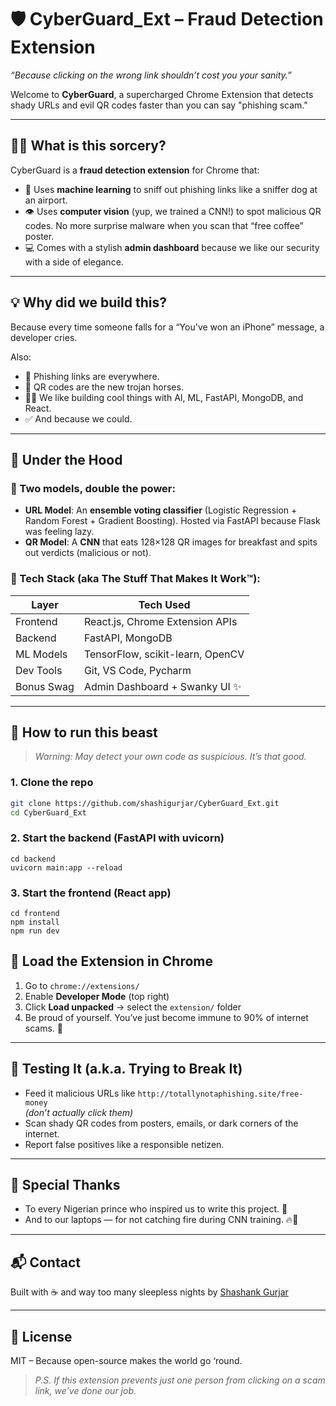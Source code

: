# 🛡️ CyberGuard_Ext – Fraud Detection Extension

_“Because clicking on the wrong link shouldn’t cost you your sanity.”_

Welcome to **CyberGuard**, a supercharged Chrome Extension that detects shady URLs and evil QR codes faster than you can say "phishing scam."

---

## 🕵️‍♂️ What is this sorcery?

CyberGuard is a **fraud detection extension** for Chrome that:
- 🧠 Uses **machine learning** to sniff out phishing links like a sniffer dog at an airport.
- 👁️ Uses **computer vision** (yup, we trained a CNN!) to spot malicious QR codes. No more surprise malware when you scan that “free coffee” poster.
- 💻 Comes with a stylish **admin dashboard** because we like our security with a side of elegance.

---

## 💡 Why did we build this?

Because every time someone falls for a “You've won an iPhone” message, a developer cries.

Also:
- 🚫 Phishing links are everywhere.
- 📸 QR codes are the new trojan horses.
- 🧑‍💻 We like building cool things with AI, ML, FastAPI, MongoDB, and React.
- ✅ And because we could.

---

## 🧠 Under the Hood

### 🧩 Two models, double the power:
- **URL Model**: An **ensemble voting classifier** (Logistic Regression + Random Forest + Gradient Boosting). Hosted via FastAPI because Flask was feeling lazy.
- **QR Model**: A **CNN** that eats 128×128 QR images for breakfast and spits out verdicts (malicious or not).

### 🧠 Tech Stack (aka The Stuff That Makes It Work™):
| Layer        | Tech Used                     |
|--------------|-------------------------------|
| Frontend     | React.js, Chrome Extension APIs |
| Backend      | FastAPI, MongoDB              |
| ML Models    | TensorFlow, scikit-learn, OpenCV |
| Dev Tools    |  Git, VS Code, Pycharm |
| Bonus Swag   | Admin Dashboard + Swanky UI ✨ |

---

## 🚀 How to run this beast

> _Warning: May detect your own code as suspicious. It’s that good._

### 1. Clone the repo  
   ```bash
   git clone https://github.com/shashigurjar/CyberGuard_Ext.git
   cd CyberGuard_Ext
   ```
### 2. Start the backend (FastAPI with uvicorn)
```
cd backend
uvicorn main:app --reload
```

### 3. Start the frontend (React app)
```
cd frontend
npm install
npm run dev
```

## 🧩 Load the Extension in Chrome

1. Go to `chrome://extensions/`
2. Enable **Developer Mode** (top right)
3. Click **Load unpacked** → select the `extension/` folder
4. Be proud of yourself. You’ve just become immune to 90% of internet scams. 🧠

---

## 🧪 Testing It (a.k.a. Trying to Break It)

- Feed it malicious URLs like `http://totallynotaphishing.site/free-money`  
  _(don’t actually click them)_
- Scan shady QR codes from posters, emails, or dark corners of the internet.
- Report false positives like a responsible netizen.

---

## 🙏 Special Thanks

- To every Nigerian prince who inspired us to write this project. 💸  
- And to our laptops — for not catching fire during CNN training. 🔥🧠

---

## 📬 Contact

Built with ☕ and way too many sleepless nights by [Shashank Gurjar](https://github.com/shashigurjar)

---

## 📜 License

MIT – Because open-source makes the world go ‘round.

> _P.S. If this extension prevents just one person from clicking on a scam link, we’ve done our job._




